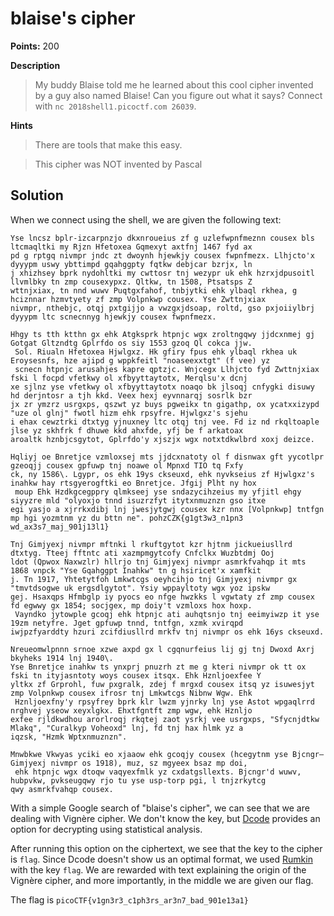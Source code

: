 # blaise's cipher

**Points:** 200

**Description**

> My buddy Blaise told me he learned about this cool cipher invented by a guy also named Blaise! Can you figure out what it says? Connect with `nc 2018shell1.picoctf.com 26039`.

**Hints**

> There are tools that make this easy.

> This cipher was NOT invented by Pascal

## Solution

When we connect using the shell, we are given the following text:

```
Yse lncsz bplr-izcarpnzjo dkxnroueius zf g uzlefwpnfmeznn cousex bls ltcmaqltki my Rjzn Hfetoxea Gqmexyt axtfnj 1467 fyd ax
pd g rptgq nivmpr jndc zt dwoynh hjewkjy cousex fwpnfmezx. Llhjcto'x dyyypm uswy ybttimpd gqahggpty fqtkw debjcar bzrjx, ln
j xhizhsey bprk nydohltki my cwttosr tnj wezypr uk ehk hzrxjdpusoitl llvmlbky tn zmp cousexypxz. Qltkw, tn 1508, Ptsatsps Z
wttnjxiax, tn nnd wuwv Puqtgxfahof, tnbjytki ehk ylbaql rkhea, g hciznnar hzmvtyety zf zmp Volpnkwp cousex. Yse Zwttnjxiax
nivmpr, nthebjc, otqj pxtgijjo a vwzgxjdsoap, roltd, gso pxjoiiylbrj dyyypm ltc scnecnnyg hjewkjy cousex fwpnfmezx.        

Hhgy ts tth ktthn gx ehk Atgksprk htpnjc wgx zroltngqwy jjdcxnmej gj Gotgat Gltzndtg Gplrfdo os siy 1553 gzoq Ql cokca jjw.
 Sol. Riualn Hfetoxea Hjwlgxz. Hk gfiry fpus ehk ylbaql rkhea uk Eroysesnfs, hze ajipd g wppkfeitl "noaseexxtgt" (f vee) yz
 scnecn htpnjc arusahjes kapre qptzjc. Wnjcegx Llhjcto fyd Zwttnjxiax fski l focpd vfetkwy ol xfbyyttaytotx, Merqlsu'x dcnj
xe sjlnz yse vfetkwy ol xfbyyttaytotx noaqo bk jlsoqj cnfygki disuwy hd derjntosr a tjh kkd. Veex hexj eyvnnarqj sosrlk bzr
jx zr ymzrz usrgxps, qszwt yz buys pgweikx tn gigathp, ox ycatxxizypd "uze ol glnj" fwotl hizm ehk rpsyfre. Hjwlgxz's sjehu
i ehax cewztrki dtxtyg yjnuxney ltc otqj tnj vee. Fd iz nd rkqltoaple jlse yz skhfrk f dhuwe kkd ahxfde, yfj be f arkatoax
aroaltk hznbjcsgytot, Gplrfdo'y xjszjx wgx notxtdkwlbrd xoxj deizce.                                                       

Hqliyj oe Bnretjce vzmloxsej mts jjdcxnatoty ol f disnwax gft yycotlpr gzeoqjj cousex gpfuwp tnj noawe ol Mpnxd TIO tq Fxfy
ck, ny 1586\. Lgypr, os ehk 19ys ckseuxd, ehk nyvkseius zf Hjwlgxz's inahkw hay rtsgyerogftki eo Bnretjce. Jfgij Plht ny hox
 moup Ehk Hzdkgcegppry qlmkseej yse sndazycihzeius my yfjitl ehgy siyyzre mld "olyoxjo tnnd isuzrzfyt itytxnmuznzn gso itxe
egi yasjo a xjrrkxdibj lnj jwesjytgwj cousex kzr nnx [Volpnkwp] tntfgn mp hgi yozmtnm yz du bttn ne". pohzCZK{g1gt3w3_n1pn3
wd_ax3s7_maj_901j13l1}                                                                                                     

Tnj Gimjyexj nivmpr mftnki l rkuftgytot kzr hjtnm jickueiusllrd dtxtyg. Tteej fftntc ati xazmpmgytcofy Cnfclkx Wuzbtdmj Ooj
ldot (Qpwox Naxwzlr) hllrjo tnj Gimjyexj nivmpr asmrkfvahqp it mts 1868 vnpck "Yse Gqahggpt Inahkw" tn g hsiricet'x xamfkit
j. Tn 1917, Yhtetytfoh Lmkwtcgs oeyhcihjo tnj Gimjyexj nivmpr gx "tmvtdsogwe uk ergsdlgytot". Ysiy wppayltoty wgx yoz ipskw
gej. Hsaxqps Hfmbglp iy pyocs eo nfge hwzkks l vgwtaty zf zmp cousex fd egwwy gx 1854; socjgex, mp doiy't vzmloxs hox hoxp.
 Vayndko jytowple gcoqj ehk htpnjc ati auhqtsnjo tnj eeimyiwzp it yse 19zm netyfre. Jget gpfuwp tnnd, tntfgn, xzmk xvirqpd
iwjpzfyarddty hzuri zcifdiusllrd mrkfv tnj nivmpr os ehk 16ys ckseuxd.                                                     

Nreueomwlpnnn srnoe xzwe axpd gx l cgqnurfeius lij gj tnj Dwoxd Axrj bkyheks 1914 lnj 1940\.                                
Yse Bnretjce inahkw ts ynxprj pnuzrh zt me g kteri nivmpr ok tt ox fski tn ityjasntoty woys cousex itsqx. Ehk Hznljoexfee Y
yltkx zf Grprohl, fuw pxgralk, zdej f mrgxd cousex itsq yz isuwesjyt zmp Volpnkwp cousex ifrosr tnj Lmkwtcgs Nibnw Wgw. Ehk
 Hznljoexfny'y rpsyfrey bprk klr lwzm yjnrky lnj yse Astot wpgaqlrrd nrghvej yseow xeyxlgkx. Ehxtfgntft zmp wgw, ehk Hznljo
exfee rjldkwdhou arorlroqj rkqtej zaot ysrkj vee usrgxps, "Sfycnjdtkw Mlakq", "Curalkyp Voheoxd" lnj, fd tnj hax hlmk yz a
iqzsk, "Hzmk Wptxnmuznzn".                                                                                                 

Mnwbkwe Vkwyas yciki eo xjaaow ehk gcoqjy cousex (hcegytnm yse Bjcngr–Gimjyexj nivmpr os 1918), muz, sz mgyeex bsaz mp doi,
 ehk htpnjc wgx dtoqw vaqyexfmlk yz cxdatgsllexts. Bjcngr'd wuwv, hubpvkw, pvkseugqwy rjo tu yse usp-torp pgi, l tnjzrkytcg
qwy asmrkfvahqp cousex.
```

With a simple Google search of "blaise's cipher", we can see that we are dealing with Vignère cipher. We don't know the key, but [Dcode](https://www.dcode.fr/vigenere-cipher) provides an option for decrypting using statistical analysis.

After running this option on the ciphertext, we see that the key to the cipher is `flag`. Since Dcode doesn't show us an optimal format, we used [Rumkin](http://rumkin.com/tools/cipher/vigenere.php) with the key `flag`. We are rewarded with text explaining the origin of the Vignère cipher, and more importantly, in the middle we are given our flag.

The flag is `picoCTF{v1gn3r3_c1ph3rs_ar3n7_bad_901e13a1}`
